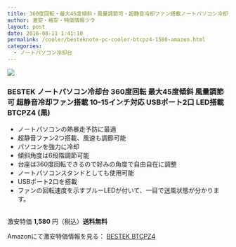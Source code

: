 ```yaml
---
title: 360度回転・最大45度傾斜・風量調節可・超静音冷却ファン搭載ノートパソコン冷却台BESTEK BTCPZ4が特価1,580円！送料無料！
author: 激安・格安・特価情報ツウ
layout: post
date: 2016-08-11 1:41:10
permalink: /cooler/besteknote-pc-cooler-btcpz4-1580-amazon.html
categories:
  - ノートパソコン冷却台
---
```


<div class="img-bg2 img_L">
<a href="https://www.amazon.co.jp/gp/product/B00OAZGYBU/ref=as_li_qf_sp_asin_il?ie=UTF8&camp=247&creative=1211&creativeASIN=B00OAZGYBU&linkCode=as2&tag=tokkajohotsu-22" target="_blank"><img border="0" src="http://ws-fe.amazon-adsystem.com/widgets/q?_encoding=UTF8&ASIN=B00OAZGYBU&Format=_SL160_&ID=AsinImage&MarketPlace=JP&ServiceVersion=20070822&WS=1&tag=tokkajohotsu-22" ></a><img src="http://ir-jp.amazon-adsystem.com/e/ir?t=tokkajohotsu-22&l=as2&o=9&a=B00OAZGYBU" width="1" height="1" border="0" alt="" style="border:none !important; margin:0px !important;" />
</div>

### BESTEK ノートパソコン冷却台 360度回転 最大45度傾斜 風量調節可 超静音冷却ファン搭載 10-15インチ対応 USBポート2口 LED搭載 BTCPZ4 (黒)
<!--more-->

* ノートパソコンの熱暴走予防に最適
* 超静音ファン2つ搭載、風速も調節可能
* パソコンを強力に冷却
* 傾斜角度は6段階調節可能
* 台座は360度回転できるので好みの角度で自由自在に調整
* ノートパソコンスタンドとしても使用可能
* USBポート2口を搭載
* ファンの回転速度を示すブルーLEDが付いて、一目で送風状態が分かります。

<br clear="all" />激安特価 <span class="tokka-price"><strong>1,580</strong></span> 円（税込）**送料無料**

Amazonにて激安特価情報を見る： <span class="fs150p"><a href="https://www.amazon.co.jp/gp/product/B00OAZGYBU/ref=as_li_qf_sp_asin_il?ie=UTF8&camp=247&creative=1211&creativeASIN=B00OAZGYBU&linkCode=as2&tag=tokkajohotsu-22" target="_blank">BESTEK BTCPZ4</a></span>
